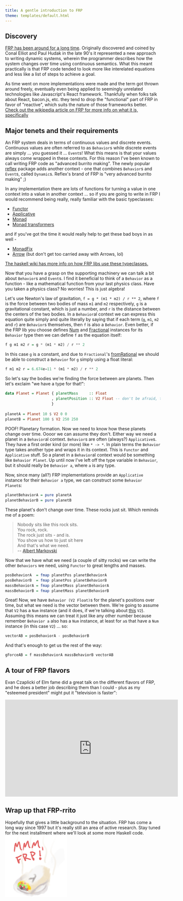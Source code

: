 ```yaml
---
title: A gentle introduction to FRP
theme: templates/default.html
---
```


## Discovery

[FRP has been around for a long time](http://conal.net/papers/icfp97/). Originally discovered and coined by Conal Elliot
and Paul Hudak in the late 90's it represented a new approach to writing dynamic systems, wherein the programmer describes
how the system changes over time using continuous semantics. What this meant practically is that FRP code tended to look
more like interelated equations and less like a list of steps to achieve a goal.

As time went on more implementations were made and the term got thrown around freely, eventually even being applied to
seemingly unrelated technologies like Javascript's React framework. Thankfully when folks talk about React, bacon.js,
etc. they tend to drop the "functional" part of FRP in favor of "reactive", which suits the nature of those frameworks 
better. [Check out the wikipedia article on FRP for more info on what it is, specifically](https://en.wikipedia.org/wiki/Functional_reactive_programming)

## Major tenets and their requirements

An FRP system deals in terms of continuous values and discrete events. Continuous values are often referred to as `Behavior`s
while discrete events are simply ... you guessed it ... `Event`s! What this means is that your values always come 
wrapped in these contexts. For this reason I've been known to call writing FRP code as "advanced burrito making". 
The newly popular [reflex](http://hackage.haskell.org/package/reflex) package adds another context - one that 
combines `Behavior`s and `Event`s, called `Dynamic`s. Reflex's brand of FRP is "very advanced burrito making" ;) 

In any implementation there are lots of functions for turning a value in one context into a value in 
another context ... so if you are going to write in FRP I would recommend being really, really familiar with the basic 
typeclasses:

* [Functor](https://wiki.haskell.org/Typeclassopedia#Functor) 
* [Applicative](https://wiki.haskell.org/Typeclassopedia#Applicative)
* [Monad](https://wiki.haskell.org/Typeclassopedia#Monad)
* [Monad transformers](https://wiki.haskell.org/Typeclassopedia#Monad_transformers)

and if you've got the time it would really help to get these bad boys in as well -

* [MonadFix](https://wiki.haskell.org/Typeclassopedia#MonadFix)
* [Arrow](https://wiki.haskell.org/Typeclassopedia#Arrow) (but don't get too carried away with Arrows, lol)

[The haskell wiki has more info on how FRP libs use these typeclasses.](https://wiki.haskell.org/Functional_Reactive_Programming)

Now that you have a grasp on the supporting machinery we can talk a bit about `Behavior`s and `Event`s. I
find it beneficial to think of a `Behavior` as a function - like a mathematical function from your last 
physics class. Have you taken a physics class? No worries! This is just algebra! 

Let's use Newton's law of gravitation, `f = g * (m1 * m2) / r ** 2`, where `f` is the force 
between two bodies of mass `m1` and `m2` respectively, `g` is a gravitational constant, which is just a number, and 
`r` is the distance between the centers of the two bodies. In a `Behavior`al context we can express this equation
quite simply and quite literally by saying that if each term (`g`, `m1`, `m2` and `r`) are `Behavior`s themselves,
then `f` is also a `Behavior`. Even better, if the FRP lib you choose defines [Num](http://hackage.haskell.org/package/base-4.10.0.0/docs/Prelude.html#t:Num) and [Fractional](http://hackage.haskell.org/package/base-4.10.0.0/docs/Prelude.html#t:Fractional) instances for its `Behavior` type then we can define `f` as the equation itself:
```haskell
f g m1 m2 r = g * (m1 * m2) / r ** 2
```
In this case `g` is a constant, and due to `Fractional`'s [fromRational](http://hackage.haskell.org/package/base-4.10.0.0/docs/Prelude.html#v:fromRational) we should be able to construct a `Behavior` for `g` simply using a float literal:

```haskell
f m1 m2 r = 6.674e−11 * (m1 * m2) / r ** 2
```

So let's say the bodies we're finding the force between are planets. Then let's exclaim "we have a type for that!":
```haskell
data Planet = Planet { planetMass     :: Float
                     , planetPosition :: V2 Float -- don't be afraid, this is just a vector like (Float, Float)
                     }

planetA = Planet 10 $ V2 0 0
planetB = Planet 100 $ V2 250 250
```

POOF! Planetary formation. Now we need to know how these planets change over time. Oooor we can assume they don't. 
Either way we need a planet in a `Behavior`al context. `Behavior`s are often (always?) `Applicative`s. They have
a first order kind (or more) like `* -> *`. In plain terms the `Behavior` type takes another type and wraps it in
its context. This is `Functor` and `Applicative` stuff. So a planet in a `Behavior`al context would be something
like `Behavior Planet`. Up until now I've left off the type variable in `Behavior`, but it should really be
`Behavior a`, where `a` is any type. 

Now, since many (all?) FRP implementations provide an `Applicative` instance for their `Behavior a` type, we can construct
some `Behavior Planet`s:

```haskell
planetBehaviorA = pure planetA
planetBehaviorB = pure planetB
```

These planet's don't change over time. These rocks just sit. Which reminds me of a poem:

> Nobody sits like this rock sits.  
> You rock, rock.  
> The rock just sits - and is.  
> You show us how to just sit here  
> And that's what we need.  
> -- [Albert Markovski](https://www.youtube.com/watch?v=_i8-t5biK10)

Now that we have what we need (a couple of sitty rocks) we can write the other `Behaviors` we need, using
`Functor` to great lengths and masses.

```haskell
posBehaviorA  = fmap planetPos planetBehaviorA
posBehaviorB  = fmap planetPos planetBehaviorB
massBehaviorA = fmap planetMass planetBehaviorA
massBehaviorB = fmap planetMass planetBehaviorB
```

Great! Now, we have `Behavior (V2 Float)`s for the planet's positions over time, but what we need is the 
vector between them. We're going to assume that `V2` has a `Num` instance (and it does, if we're talking
about [this](http://hackage.haskell.org/package/linear-1.20.7/docs/Linear-V2.html) `V2`). Assuming this
means we can treat it just like any other number because remember `Behavior a` also has a `Num` instance,
at least for `a`s that have a `Num` instance (in this case `V2`) ... so:

```haskell
vectorAB = posBehaviorA - posBehaviorB
```

And that's enough to get us the rest of the way:

```haskell
gForceAB = f massBehaviorA massBehaviorB vectorAB
```

## A tour of FRP flavors
Evan Czaplicki of Elm fame did a great talk on the different flavors of FRP, and he does a better job describing them
than I could - plus as my "esteemed president" might put it "television is faster":

<iframe width="560" 
        height="315" 
        src="https://www.youtube.com/embed/Agu6jipKfYw" 
        frameborder="0" 
        allowfullscreen></iframe>

## Wrap up that FRP-rrito
Hopefully that gives a little background to the situation. FRP has come a long way since 1997 but it's really still
an area of active research.
Stay tuned for the next installment where we'll look at some more Haskell code.        
![advanced burrito making](/img/frp-burrito.png "really very advanced burrito making")
